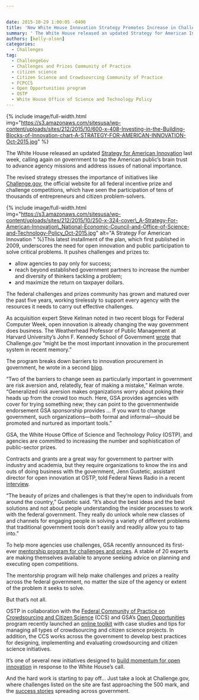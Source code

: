 ```yaml
---


date: 2015-10-29 1:00:05 -0400
title: 'New White House Innovation Strategy Promotes Increase in Challenges and Prizes'
summary: ' The White House released an updated Strategy for American Innovation last week, calling again on government to tap the American public’sbrain trust'
authors: [kelly-olson]
categories:
  - Challenges
tag:
  - ChallengeGov
  - Challenges and Prizes Community of Practice
  - citizen science
  - Citizen Science and Crowdsourcing Community of Practice
  - FCPCCS
  - Open Opportunities program
  - OSTP
  - White House Office of Science and Technology Policy
---
```



{% include image/full-width.html img="https://s3.amazonaws.com/sitesusa/wp-content/uploads/sites/212/2015/10/600-x-408-Investing-in-the-Building-Blocks-of-Innovation-chart-A-STRATEGY-FOR-AMERICAN-INNOVATION-Oct-2015.jpg" %}

The White House released an updated [Strategy for American Innovation](https://www.whitehouse.gov/sites/default/files/strategy_for_american_innovation_october_2015.pdf) last week, calling again on government to tap the American public’s brain trust to advance agency missions and address issues of national importance.

The revised strategy stresses the importance of initiatives like [Challenge.gov](https://www.challenge.gov/list/), the official website for all federal incentive prize and challenge competitions, which have seen the participation of tens of thousands of entrepreneurs and citizen problem-solvers.


{% include image/full-width.html img="https://s3.amazonaws.com/sitesusa/wp-content/uploads/sites/212/2015/10/250-x-324-cover\_A-Strategy-For-American-Innovation\_National-Economic-Council-and-Office-of-Science-and-Technology-Policy_Oct-2015.jpg" alt="A Strategy For American Innovation " %}This latest installment of the plan, which first published in 2009, underscores the need for open innovation and public participation to solve critical problems. It pushes challenges and prizes to:

  * allow agencies to pay only for success;
  * reach beyond established government partners to increase the number and diversity of thinkers tackling a problem;
  * and maximize the return on taxpayer dollars.

The federal challenges and prizes community has grown and matured over the past five years, working tirelessly to support every agency with the resources it needs to carry out effective challenges.

As acquisition expert Steve Kelman noted in two recent blogs for Federal Computer Week, open innovation is already changing the way government does business. The Weatherhead Professor of Public Management at Harvard University&#8217;s John F. Kennedy School of Government [wrote](https://fcw.com/blogs/lectern/2015/10/challenge-and-change.aspx) that Challenge.gov “might be the most important innovation in the procurement system in recent memory.”

The program breaks down barriers to innovation procurement in government, he wrote in a second [blog](https://fcw.com/blogs/lectern/2015/10/kelman-challenge-redux.aspx).

“Two of the barriers to change seen as particularly important in government are risk aversion and, relatedly, fear of making a mistake,” Kelman wrote. “Generalized risk aversion makes organizations worry about poking their heads up from the crowd too much. Here, GSA provides agencies with cover for trying something new; they can point to the governmentwide endorsement GSA sponsorship provides … If you want to change government, such organizations—both formal and informal—should be promoted and nurtured as important tools.”

GSA, the White House Office of Science and Technology Policy (OSTP), and agencies are committed to increasing the number and sophistication of public-sector prizes.

Contracts and grants are a great way for government to partner with industry and academia, but they require organizations to know the ins and outs of doing business with the government, Jenn Gustetic, assistant director for open innovation at OSTP, told Federal News Radio in a recent [interview](http://federalnewsradio.com/federal-drive/2015/10/jenn-gustetic-white-house-wants-agencies-to-harness-the-power-of-crowdsourcing/).

“The beauty of prizes and challenges is that they’re open to individuals from around the country,” Gustetic said. “It’s about the best ideas and the best solutions and not about people understanding the insider processes to work with the federal government. They really do unlock whole new classes of and channels for engaging people in solving a variety of different problems that traditional government tools don’t easily and readily allow you to tap into.”

To help more agencies use challenges, GSA recently announced its first-ever [mentorship program for challenges and prizes](https://www.WHATEVER/2015/10/22/gsa-announces-first-ever-challenge-gov-mentorship-program/). A stable of 20 experts are making themselves available to anyone seeking advice on planning and executing open competitions.

The mentorship program will help make challenges and prizes a reality across the federal government, no matter the size of the agency or extent of the problem it seeks to solve.

But that’s not all.

OSTP in collaboration with the [Federal Community of Practice on Crowdsourcing and Citizen Science](https://www.WHATEVER/communities/federal-crowdsourcing-citizen-science/) (CCS) and GSA’s [Open Opportunities](https://openopps.WHATEVER/) program recently launched an [online toolkit](https://crowdsourcing-toolkit.sites.usa.gov/) with case studies and tips for managing all types of crowdsourcing and citizen science projects. In addition, the CCS works across the government to develop best practices for designing, implementing and evaluating crowdsourcing and citizen science initiatives.

It’s one of several new initiatives designed to [build momentum for open innovation](https://www.whitehouse.gov/blog/2015/10/22/building-momentum-open-innovation) in response to the White House’s call.

And the hard work is starting to pay off… Just take a look at Challenge.gov, where challenges listed on the site are fast approaching the 500 mark, and the [success stories](https://www.challenge.gov/success-stories/) spreading across government.